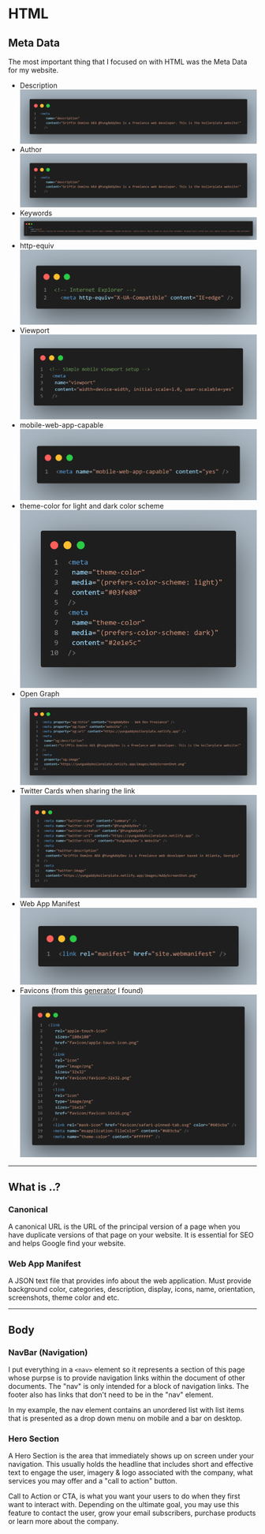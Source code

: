 # HTML

## Meta Data

The most important thing that I focused on with HTML was the Meta Data for my website.

- Description
![Meta Description Tag](/images/metaDescriptionCode.png "CodeSnap of my Meta Description")
- Author
![Meta Author](/images/metaDescriptionCode.png "CodeSnap of my Meta Author")
- Keywords
![Meta Keywords](/images/keywordsCode.png "CodeSnap of my Meta Keywords")
- http-equiv
![Meta IE](/images/IECode.png "CodeSnap of my Meta Tag for IE")
- Viewport
![Meta Viewport](/images/viewportCode.png "CodeSnap of my Meta Tag for Viewport")
- mobile-web-app-capable
![Meta PWA](/images/MobilewebappCode.png "CodeSnap of my Meta Tag for PWA")
- theme-color for light and dark color scheme
![Meta Theme](/images/themeColorCode.png "CodeSnap of my Meta Tag for Theme Color")
- Open Graph
![Meta Open Graph](/images/OGraphCode.png "CodeSnap of my Meta Tags for Open Graph")
- Twitter Cards when sharing the link
![Meta Twitter](/images/TwitterCardCode.png "CodeSnap of my Meta Tags for Twitter")
- Web App Manifest
![Meta Manifest](/images/ManifestCode.png "CodeSnap of my Meta Tags for my site Manifest")
- Favicons (from this [generator](https://realfavicongenerator.net "Favicon Generator")
 I found)
![Meta Favicon](/images/FaviconCode.png "CodeSnap of my Meta Tags for my Favicon")

***

## What is ..?

### Canonical

A canonical URL is the URL of the principal version of a page when you have duplicate versions of that page on your website. It is essential for SEO and helps Google find your website.

### Web App Manifest

A JSON text file that provides info about the web application. Must provide background color, categories, description, display, icons, name, orientation, screenshots, theme color and etc.

***

## Body

### NavBar (Navigation)

I put everything in a `<nav>` element so it represents a section of this page whose purpse is to provide navigation links within the document of other documents. The "nav" is only intended for a block of navigation links. The footer also has links that don't need to be in the "nav" element.

In my example, the nav element contains an unordered list with list items that is presented as a drop down menu on mobile and a bar on desktop.

### Hero Section

A Hero Section is the area that immediately shows up on screen under your navigation. This usually holds the headline that includes short and effective text to engage the user, imagery & logo associated with the company, what services you may offer and a "call to action" button.

Call to Action or CTA, is what you want your users to do when they first want to interact with. Depending on the ultimate goal, you may use this feature to contact the user, grow your email subscribers, purchase products or learn more about the company.
